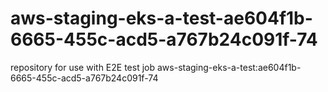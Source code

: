 # aws-staging-eks-a-test-ae604f1b-6665-455c-acd5-a767b24c091f-74
repository for use with E2E test job aws-staging-eks-a-test:ae604f1b-6665-455c-acd5-a767b24c091f-74
